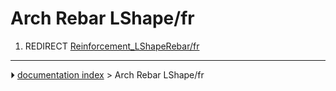 # Arch Rebar LShape/fr
1.  REDIRECT [Reinforcement_LShapeRebar/fr](Reinforcement_LShapeRebar/fr.md)



---
⏵ [documentation index](../README.md) > Arch Rebar LShape/fr

